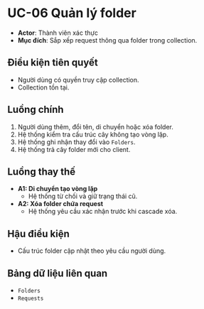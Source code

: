 # UC-06 Quản lý folder

- **Actor**: Thành viên xác thực
- **Mục đích**: Sắp xếp request thông qua folder trong collection.

## Điều kiện tiên quyết
- Người dùng có quyền truy cập collection.
- Collection tồn tại.

## Luồng chính
1. Người dùng thêm, đổi tên, di chuyển hoặc xóa folder.
2. Hệ thống kiểm tra cấu trúc cây không tạo vòng lặp.
3. Hệ thống ghi nhận thay đổi vào `Folders`.
4. Hệ thống trả cây folder mới cho client.

## Luồng thay thế
- **A1: Di chuyển tạo vòng lặp**
  - Hệ thống từ chối và giữ trạng thái cũ.
- **A2: Xóa folder chứa request**
  - Hệ thống yêu cầu xác nhận trước khi cascade xóa.

## Hậu điều kiện
- Cấu trúc folder cập nhật theo yêu cầu người dùng.

## Bảng dữ liệu liên quan
- `Folders`
- `Requests`
